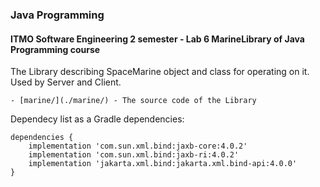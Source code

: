 
### Java Programming

#### **ITMO Software Engineering 2 semester - Lab 6 MarineLibrary of Java Programming course**

The Library describing SpaceMarine object and class for operating on it.
Used by Server and Client.

	- [marine/](./marine/) - The source code of the Library

Dependecy list as a Gradle dependencies:
```
dependencies {
    implementation 'com.sun.xml.bind:jaxb-core:4.0.2'
    implementation 'com.sun.xml.bind:jaxb-ri:4.0.2'
    implementation 'jakarta.xml.bind:jakarta.xml.bind-api:4.0.0'
}

```
